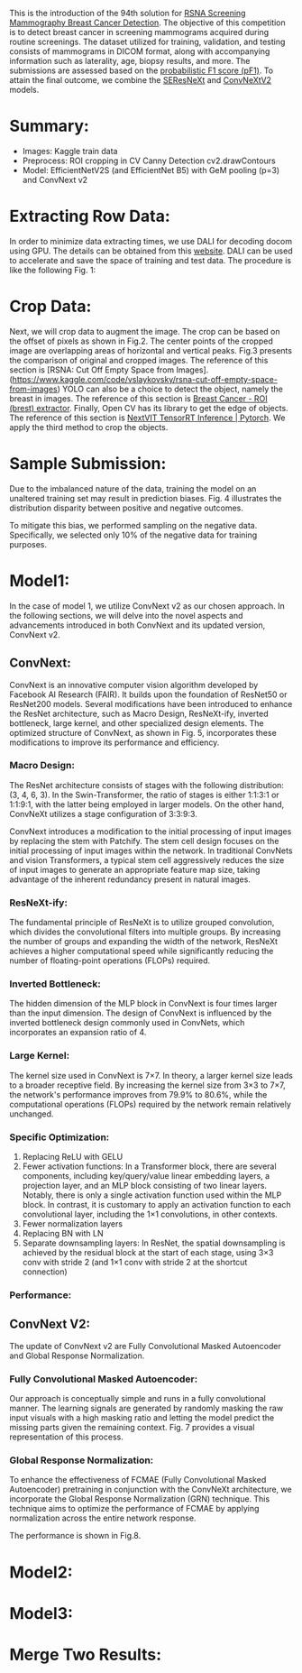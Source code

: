 <a name="br1"></a> 

This is the introduction of the 94th solution for  [RSNA Screening Mammography Breast Cancer Detection](https://www.kaggle.com/competitions/rsna-breast-cancer-detection/overview). The objective of this competition is to detect breast cancer in screening mammograms acquired during routine screenings. The dataset utilized for training, validation, and testing consists of mammograms in DICOM format, along with accompanying information such as laterality, age, biopsy results, and more. The submissions are assessed based on the [probabilistic F1 score (pF1)](https://aclanthology.org/2020.eval4nlp-1.9.pdf). To attain the final outcome, we combine the [SEResNeXt](https://arxiv.org/abs/1709.01507v4) and [ConvNeXtV2](https://arxiv.org/abs/2301.00808) models.

# Summary:
* Images: Kaggle train data 
* Preprocess: ROI cropping in CV Canny Detection cv2.drawContours
* Model: EfficientNetV2S (and EfficientNet B5) with GeM pooling (p=3) and ConvNext v2

# Extracting Row Data:
In order to minimize data extracting times, we use DALI for decoding docom using GPU. The details can be obtained from this [website](https://developer.nvidia.com/blog/rapid-data-pre-processing-with-nvidia-dali/). DALI can be used to accelerate and save the space of training and test data. The procedure is like the following Fig. 1:

# Crop Data:
Next, we will crop data to augment the image. The crop can be based on the offset of pixels as shown in Fig.2. The center points of the cropped image are overlapping areas of horizontal and vertical peaks. Fig.3 presents the comparison of original and cropped images. The reference of this section is [RSNA: Cut Off Empty Space from Images].(https://www.kaggle.com/code/vslaykovsky/rsna-cut-off-empty-space-from-images) YOLO can also be a choice to detect the object, namely the breast in images. The reference of this section is [Breast Cancer - ROI (brest) extractor](https://www.kaggle.com/code/remekkinas/breast-cancer-roi-brest-extractor). Finally, Open CV has its library to get the edge of objects. The reference of this section is [NextVIT TensorRT Inference | Pytorch](https://www.kaggle.com/code/programmaticart/nextvit-tensorrt-inference-pytorch/notebook). We apply the third method to crop the objects.

# Sample Submission:
Due to the imbalanced nature of the data, training the model on an unaltered training set may result in prediction biases. Fig. 4 illustrates the distribution disparity between positive and negative outcomes.

To mitigate this bias, we performed sampling on the negative data. Specifically, we selected only 10% of the negative data for training purposes.

# Model1:
In the case of model 1, we utilize ConvNext v2 as our chosen approach. In the following sections, we will delve into the novel aspects and advancements introduced in both ConvNext and its updated version, ConvNext v2.

## ConvNext:
ConvNext is an innovative computer vision algorithm developed by Facebook AI Research (FAIR). It builds upon the foundation of ResNet50 or ResNet200 models. Several modifications have been introduced to enhance the ResNet architecture, such as Macro Design, ResNeXt-ify, inverted bottleneck, large kernel, and other specialized design elements. The optimized structure of ConvNext, as shown in Fig. 5, incorporates these modifications to improve its performance and efficiency.

### Macro Design:
The ResNet architecture consists of stages with the following distribution: (3, 4, 6, 3). In the Swin-Transformer, the ratio of stages is either 1:1:3:1 or 1:1:9:1, with the latter being employed in larger models. On the other hand, ConvNeXt utilizes a stage configuration of 3:3:9:3.

ConvNext introduces a modification to the initial processing of input images by replacing the stem with Patchify. The stem cell design focuses on the initial processing of input images within the network. In traditional ConvNets and vision Transformers, a typical stem cell aggressively reduces the size of input images to generate an appropriate feature map size, taking advantage of the inherent redundancy present in natural images.

### ResNeXt-ify:
The fundamental principle of ResNeXt is to utilize grouped convolution, which divides the convolutional filters into multiple groups. By increasing the number of groups and expanding the width of the network, ResNeXt achieves a higher computational speed while significantly reducing the number of floating-point operations (FLOPs) required.


### Inverted Bottleneck:
The hidden dimension of the MLP block in ConvNext is four times larger than the input dimension. The design of ConvNext is influenced by the inverted bottleneck design commonly used in ConvNets, which incorporates an expansion ratio of 4.

### Large Kernel:
The kernel size used in ConvNext is 7×7. In theory, a larger kernel size leads to a broader receptive field. By increasing the kernel size from 3×3 to 7×7, the network's performance improves from 79.9% to 80.6%, while the computational operations (FLOPs) required by the network remain relatively unchanged.

### Specific Optimization:

1. Replacing ReLU with GELU 
2. Fewer activation functions:
 In a Transformer block, there are several components, including key/query/value linear embedding layers, a projection layer, and an MLP block consisting of two linear layers. Notably, there is only a single activation function used within the MLP block. In contrast, it is customary to apply an activation function to each convolutional layer, including the 1×1 convolutions, in other contexts.
3. Fewer normalization layers
4. Replacing BN with LN
5. Separate downsampling layers:
In ResNet, the spatial downsampling is achieved by the residual block at the start of each stage, using 3×3 conv with stride 2 (and 1×1 conv with stride 2 at the shortcut connection)

### Performance:

## ConvNext V2:
The update of ConvNext v2 are Fully Convolutional Masked Autoencoder and Global Response Normalization.

### Fully Convolutional Masked Autoencoder:
Our approach is conceptually simple and runs in a fully convolutional manner. The learning signals are generated by randomly masking the raw input visuals with a high masking ratio and letting the model predict the missing parts given the remaining context. Fig. 7 provides a visual representation of this process.

### Global Response Normalization:
To enhance the effectiveness of FCMAE (Fully Convolutional Masked Autoencoder) pretraining in conjunction with the ConvNeXt architecture, we incorporate the Global Response Normalization (GRN) technique. This technique aims to optimize the performance of FCMAE by applying normalization across the entire network response.

The performance is shown in Fig.8. 


# Model2:

# Model3:

# Merge Two Results: